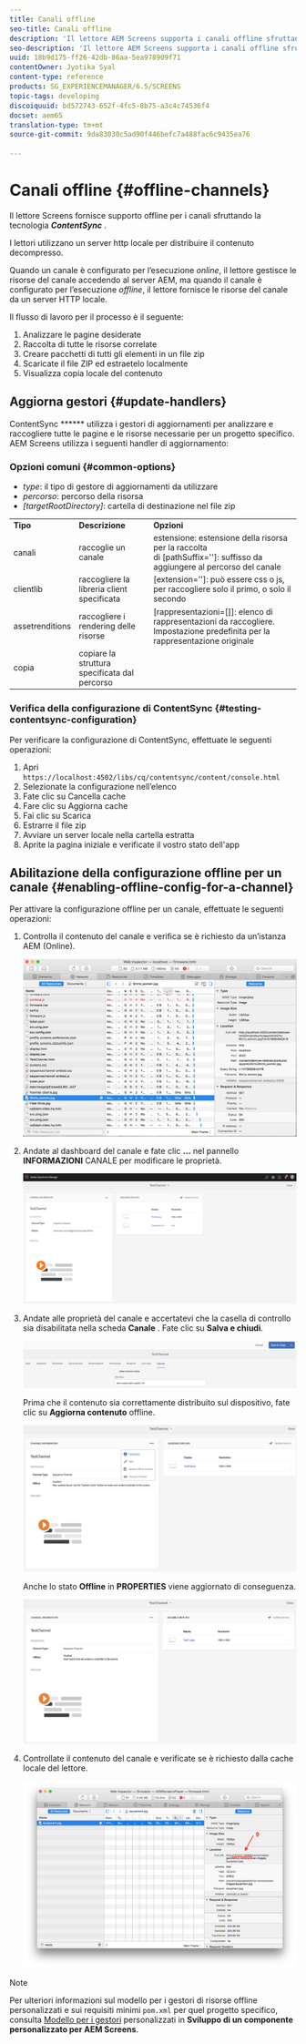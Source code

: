 ```yaml
---
title: Canali offline
seo-title: Canali offline
description: 'Il lettore AEM Screens supporta i canali offline sfruttando la tecnologia ContentSync. Segui questa pagina per saperne di più sui gestori di aggiornamenti e sull''abilitazione della configurazione offline per un canale.  '
seo-description: 'Il lettore AEM Screens supporta i canali offline sfruttando la tecnologia ContentSync. Segui questa pagina per saperne di più sui gestori di aggiornamenti e sull''abilitazione della configurazione offline per un canale.  '
uuid: 18b9d175-ff26-42db-86aa-5ea978909f71
contentOwner: Jyotika Syal
content-type: reference
products: SG_EXPERIENCEMANAGER/6.5/SCREENS
topic-tags: developing
discoiquuid: bd572743-652f-4fc5-8b75-a3c4c74536f4
docset: aem65
translation-type: tm+mt
source-git-commit: 9da83030c5ad90f446befc7a488fac6c9435ea76

---
```



# Canali offline {#offline-channels}

Il lettore Screens fornisce supporto offline per i canali sfruttando la tecnologia ***ContentSync*** .

I lettori utilizzano un server http locale per distribuire il contenuto decompresso.

Quando un canale è configurato per l’esecuzione *online*, il lettore gestisce le risorse del canale accedendo al server AEM, ma quando il canale è configurato per l’esecuzione *offline*, il lettore fornisce le risorse del canale da un server HTTP locale.

Il flusso di lavoro per il processo è il seguente:

1. Analizzare le pagine desiderate
1. Raccolta di tutte le risorse correlate
1. Creare pacchetti di tutti gli elementi in un file zip
1. Scaricate il file ZIP ed estraetelo localmente
1. Visualizza copia locale del contenuto

## Aggiorna gestori {#update-handlers}

ContentSync ****** utilizza i gestori di aggiornamenti per analizzare e raccogliere tutte le pagine e le risorse necessarie per un progetto specifico. AEM Screens utilizza i seguenti handler di aggiornamento:

### Opzioni comuni {#common-options}

* *type*: il tipo di gestore di aggiornamenti da utilizzare
* *percorso*: percorso della risorsa
* *[targetRootDirectory]*: cartella di destinazione nel file zip

<table>
 <tbody>
  <tr>
   <td><strong>Tipo</strong></td> 
   <td><strong>Descrizione</strong></td> 
   <td><strong>Opzioni</strong></td> 
  </tr>
  <tr>
   <td>canali</td> 
   <td>raccoglie un canale</td> 
   <td>estensione: estensione della risorsa per la raccolta<br /> di [pathSuffix='']: suffisso da aggiungere al percorso del canale<br /> </td> 
  </tr>
  <tr>
   <td>clientlib</td> 
   <td>raccogliere la libreria client specificata</td> 
   <td>[extension='']: può essere css o js, per raccogliere solo il primo, o solo il secondo</td> 
  </tr>
  <tr>
   <td>assetrenditions</td> 
   <td>raccogliere i rendering delle risorse</td> 
   <td>[rappresentazioni=[]]: elenco di rappresentazioni da raccogliere. Impostazione predefinita per la rappresentazione originale</td> 
  </tr>
  <tr>
   <td>copia</td> 
   <td>copiare la struttura specificata dal percorso</td> 
   <td> </td> 
  </tr>
 </tbody>
</table>

### Verifica della configurazione di ContentSync {#testing-contentsync-configuration}

Per verificare la configurazione di ContentSync, effettuate le seguenti operazioni:

1. Apri `https://localhost:4502/libs/cq/contentsync/content/console.html`
1. Selezionate la configurazione nell’elenco
1. Fate clic su Cancella cache
1. Fare clic su Aggiorna cache
1. Fai clic su Scarica
1. Estrarre il file zip
1. Avviare un server locale nella cartella estratta
1. Aprite la pagina iniziale e verificate il vostro stato dell&#39;app

## Abilitazione della configurazione offline per un canale {#enabling-offline-config-for-a-channel}

Per attivare la configurazione offline per un canale, effettuate le seguenti operazioni:

1. Controlla il contenuto del canale e verifica se è richiesto da un’istanza AEM (Online).

   ![chlimage_1-24](assets/chlimage_1-24.png)

1. Andate al dashboard del canale e fate clic **...** nel pannello **INFORMAZIONI** CANALE per modificare le proprietà.

   ![chlimage_1-25](assets/chlimage_1-25.png)

1. Andate alle proprietà del canale e accertatevi che la casella di controllo sia disabilitata nella scheda **Canale** . Fate clic su **Salva e chiudi**.

   ![screen_shot_2017-12-19at122422pm](assets/screen_shot_2017-12-19at122422pm.png)

   Prima che il contenuto sia correttamente distribuito sul dispositivo, fate clic su **Aggiorna contenuto** offline.

   ![screen_shot_2017-12-19at122637pm](assets/screen_shot_2017-12-19at122637pm.png)

   Anche lo stato **Offline** in **PROPERTIES** viene aggiornato di conseguenza.

   ![screen_shot_2017-12-19at124735pm](assets/screen_shot_2017-12-19at124735pm.png)

1. Controllate il contenuto del canale e verificate se è richiesto dalla cache locale del lettore.

   ![chlimage_1-26](assets/chlimage_1-26.png)

>[!NOTE]
> Per ulteriori informazioni sul modello per i gestori di risorse offline personalizzati e sui requisiti minimi `pom.xml` per quel progetto specifico, consulta [Modello per i gestori](/help/user-guide/developing-custom-component-tutorial-develop.md#custom-handlers) personalizzati in **Sviluppo di un componente personalizzato per AEM Screens**.